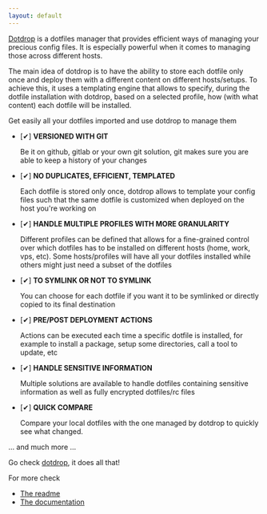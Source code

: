 ```yaml
---
layout: default
---
```


[Dotdrop](https://github.com/deadc0de6/dotdrop) is a dotfiles manager that provides efficient ways of managing your precious config files.
It is especially powerful when it comes to managing those across different hosts.

The main idea of dotdrop is to have the ability to store each dotfile only once and deploy them with a different content on different hosts/setups.
To achieve this, it uses a templating engine that allows to specify, during the dotfile installation with dotdrop, based on a selected profile,
how (with what content) each dotfile will be installed.

Get easily all your dotfiles imported and use dotdrop to manage them

* [✔] **VERSIONED WITH GIT**

  Be it on github, gitlab or your own git solution, git makes
  sure you are able to keep a history of your changes

* [✔] **NO DUPLICATES, EFFICIENT, TEMPLATED**

  Each dotfile is stored only once, dotdrop allows to template your config files
  such that the same dotfile is customized when deployed on the host you're working on

* [✔] **HANDLE MULTIPLE PROFILES WITH MORE GRANULARITY**

  Different profiles can be defined that allows for a fine-grained control over which
  dotfiles has to be installed on different hosts (home, work, vps, etc).
  Some hosts/profiles will have all your dotfiles installed while others might just
  need a subset of the dotfiles

* [✔] **TO SYMLINK OR NOT TO SYMLINK**

  You can choose for each dotfile if you want it to be symlinked or
  directly copied to its final destination

* [✔] **PRE/POST DEPLOYMENT ACTIONS**

  Actions can be executed each time a specific dotfile is installed, for
  example to install a package, setup some directories, call a tool to update, etc

* [✔] **HANDLE SENSITIVE INFORMATION**

  Multiple solutions are available to handle dotfiles containing sensitive information
  as well as fully encrypted dotfiles/rc files

* [✔] **QUICK COMPARE**

  Compare your local dotfiles with the one managed by dotdrop
  to quickly see what changed.

… and much more …

Go check [dotdrop](https://github.com/deadc0de6/dotdrop), it does all that!

For more check

* [The readme](https://github.com/deadc0de6/dotdrop)
* [The documentation](https://dotdrop.readthedocs.io/)
